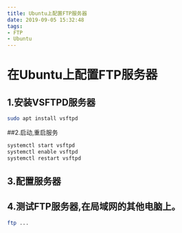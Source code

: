 ```yaml
---
title: Ubuntu上配置FTP服务器
date: 2019-09-05 15:32:48
tags: 
- FTP
- Ubuntu
---
```

# 在Ubuntu上配置FTP服务器
## 1.安装VSFTPD服务器
```bash
sudo apt install vsftpd
```
##2.启动,重启服务
```bash
systemctl start vsftpd
systemctl enable vsftpd
systemctl restart vsftpd
```
## 3.配置服务器
## 4.测试FTP服务器,在局域网的其他电脑上。
```bash
ftp ...
```
